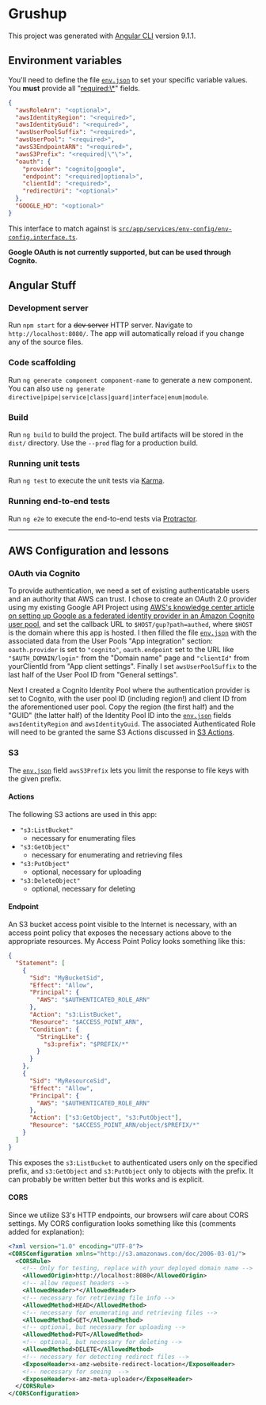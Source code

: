 # Grushup

This project was generated with [Angular CLI](https://github.com/angular/angular-cli) version 9.1.1.

## Environment variables

You'll need to define the file [`env.json`](env.json) to set your specific variable values.
You **must** provide all "<required:\*>" fields.

```json
{
  "awsRoleArn": "<optional>",
  "awsIdentityRegion": "<required>",
  "awsIdentityGuid": "<required>",
  "awsUserPoolSuffix": "<required>",
  "awsUserPool": "<required>",
  "awsS3EndpointARN": "<required>",
  "awsS3Prefix": "<required|\"\">",
  "oauth": {
    "provider": "cognito|google",
    "endpoint": "<required|optional>",
    "clientId": "<required>",
    "redirectUri": "<optional>"
  },
  "GOOGLE_HD": "<optional>"
}
```

This interface to match against is [`src/app/services/env-config/env-config.interface.ts`](src/app/services/env-config/env-config.interface.ts).

**Google OAuth is not currently supported, but can be used through Cognito.**

## Angular Stuff

### Development server

Run `npm start` for a ~~dev server~~ HTTP server. Navigate to `http://localhost:8080/`. The app will automatically reload if you change any of the source files.

### Code scaffolding

Run `ng generate component component-name` to generate a new component. You can also use `ng generate directive|pipe|service|class|guard|interface|enum|module`.

### Build

Run `ng build` to build the project. The build artifacts will be stored in the `dist/` directory. Use the `--prod` flag for a production build.

### Running unit tests

Run `ng test` to execute the unit tests via [Karma](https://karma-runner.github.io).

### Running end-to-end tests

Run `ng e2e` to execute the end-to-end tests via [Protractor](http://www.protractortest.org/).

---

## AWS Configuration and lessons

### OAuth via Cognito

To provide authentication, we need a set of existing authenticatable users and
an authority that AWS can trust.
I chose to create an OAuth 2.0 provider using my existing Google API Project
using [AWS's knowledge center article on setting up Google as a federated
identity provider in an Amazon Cognito user pool](https://aws.amazon.com/premiumsupport/knowledge-center/cognito-google-social-identity-provider/),
and set the callback URL to `$HOST/gup?path=authed`, where `$HOST` is the domain where this app is hosted.
I then filled the file [`env.json`](./env.json) with the associated data from the User Pools "App integration" section: `oauth.provider` is set to `"cognito"`, `oauth.endpoint` set to the URL like `"$AUTH_DOMAIN/login"` from the "Domain name" page and `"clientId"` from yourClientId from "App client settings".
Finally I set `awsUserPoolSuffix` to the last half of the User Pool ID from "General settings".

Next I created a Cognito Identity Pool where the authentication provider is set to Cognito, with the user pool ID (including region!) and client ID from the aforementioned user pool.
Copy the region (the first half) and the "GUID" (the latter half) of the Identity Pool ID into the [`env.json`](./env.json) fields `awsIdentityRegion` and `awsIdentityGuid`.
The associated Authenticated Role will need to be granted the same S3 Actions
discussed in [S3 Actions](#Actions).

### S3

The [`env.json`](./env.json) field `awsS3Prefix` lets you limit the response to file keys with the given prefix.

#### Actions

The following S3 actions are used in this app:

- `"s3:ListBucket"`
  - necessary for enumerating files
- `"s3:GetObject"`
  - necessary for enumerating and retrieving files
- `"s3:PutObject"`
  - optional, necessary for uploading
- `"s3:DeleteObject"`
  - optional, necessary for deleting

#### Endpoint

An S3 bucket access point visible to the Internet is necessary,
with an access point policy that exposes the necessary actions above
to the appropriate resources. My Access Point Policy looks something like this:

```json
{
  "Statement": [
    {
      "Sid": "MyBucketSid",
      "Effect": "Allow",
      "Principal": {
        "AWS": "$AUTHENTICATED_ROLE_ARN"
      },
      "Action": "s3:ListBucket",
      "Resource": "$ACCESS_POINT_ARN",
      "Condition": {
        "StringLike": {
          "s3:prefix": "$PREFIX/*"
        }
      }
    },
    {
      "Sid": "MyResourceSid",
      "Effect": "Allow",
      "Principal": {
        "AWS": "$AUTHENTICATED_ROLE_ARN"
      },
      "Action": ["s3:GetObject", "s3:PutObject"],
      "Resource": "$ACCESS_POINT_ARN/object/$PREFIX/*"
    }
  ]
}
```

This exposes the `s3:ListBucket` to authenticated users only on the specified prefix, and `s3:GetObject` and `s3:PutObject` only to objects with the prefix.
It can probably be written better but this works and is explicit.

#### CORS

Since we utilize S3's HTTP endpoints, our browsers _will_ care about CORS settings. My CORS configuration looks something like this (comments added for explanation):

```xml
<?xml version="1.0" encoding="UTF-8"?>
<CORSConfiguration xmlns="http://s3.amazonaws.com/doc/2006-03-01/">
  <CORSRule>
    <!-- Only for testing, replace with your deployed domain name -->
    <AllowedOrigin>http://localhost:8080</AllowedOrigin>
    <!-- allow request headers -->
    <AllowedHeader>*</AllowedHeader>
    <!-- necessary for retrieving file info -->
    <AllowedMethod>HEAD</AllowedMethod>
    <!-- necessary for enumerating and retrieving files -->
    <AllowedMethod>GET</AllowedMethod>
    <!-- optional, but necessary for uploading -->
    <AllowedMethod>PUT</AllowedMethod>
    <!-- optional, but necessary for deleting -->
    <AllowedMethod>DELETE</AllowedMethod>
    <!-- necessary for detecting redirect files -->
    <ExposeHeader>x-amz-website-redirect-location</ExposeHeader>
    <!-- necessary for seeing  -->
    <ExposeHeader>x-amz-meta-uploader</ExposeHeader>
  </CORSRule>
</CORSConfiguration>
```
